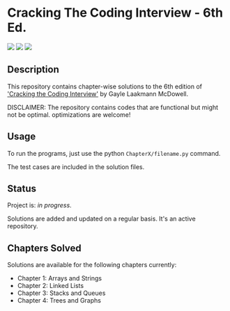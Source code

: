 # Cracking The Coding Interview - 6th Ed.

![](https://img.shields.io/badge/language-Python-green.svg)
![](https://img.shields.io/badge/%3E-Cracking_the_Coding_Interview-yellow.svg)
![](https://img.shields.io/badge/Edition-6th-blue.svg)

## Description

This repository contains chapter-wise solutions to the 6th edition of ['Cracking the Coding Interview'](http://www.crackingthecodinginterview.com/) by Gayle Laakmann McDowell. 


DISCLAIMER: The repository contains codes that are functional but might not be optimal. optimizations are welcome!

## Usage
To run the programs, just use the python ```ChapterX/filename.py``` command.

The test cases are included in the solution files.

## Status
Project is: _in progress_.

Solutions are added and updated on a regular basis. It's an active repository. 

## Chapters Solved 
Solutions are available for the following chapters currently:
* Chapter 1: Arrays and Strings
* Chapter 2: Linked Lists
* Chapter 3: Stacks and Queues
* Chapter 4: Trees and Graphs
